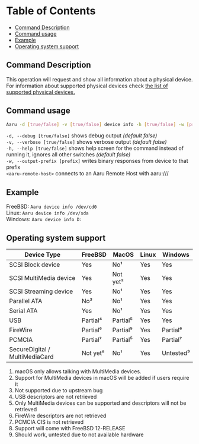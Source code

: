# Table of Contents

- [Command Description](#command-description)
- [Command usage](#command-usage)
- [Example](#example)
- [Operating system support](#operating-system-support)


## Command Description

This operation will request and show all information about a physical device. For information about supported physical devices check [the list of supported physical devices.](https://github.com/Senn1/Aaru.Documentation/blob/master/5.0/Supported-devices.md)

## Command usage

```bash
Aaru -d [true/false] -v [true/false] device info -h [true/false] -w [prefix] <device-path/aaru-remote-host>
```

`-d, --debug [true/false]` shows debug output *(default false)*                            
`-v, --verbose [true/false]` shows verbose output *(default false)*                           
`-h, --help [true/false]` shows help screen for the command instead of running it, ignores all other switches *(default false)*           
`-w, --output-prefix [prefix]` writes binary responses from device to that prefix       
`<aaru-remote-host>` connects to an Aaru Remote Host with aaru:///       


## Example

FreeBSD: `Aaru device info /dev/cd0`   
Linux: `Aaru device info /dev/sda`    
Windows: `Aaru device info D:`       

## Operating system support

| Device Type  | FreeBSD  | MacOS  | Linux  | Windows  |
|--------------|----------|--------|--------|----------|
| SCSI Block device  | Yes  | No¹  | Yes  | Yes  |
| SCSI MultiMedia device  | Yes  | Not yet² | Yes  | Yes  |
| SCSI Streaming device  | Yes  | No¹  | Yes  | Yes  |
| Parallel ATA  | No³ | No¹  | Yes  | Yes  |
| Serial ATA  | Yes  | No¹  | Yes  | Yes  |
| USB  | Partial⁴ | Partial⁵ | Yes  | Yes  |
| FireWire  | Partial⁶ | Partial⁵ | Yes  | Partial⁶ |
| PCMCIA  | Partial⁷ | Partial⁵ | Yes  | Partial⁷ |
| SecureDigital / MultiMediaCard  | Not yet⁸ | No¹  | Yes  | Untested⁹ |

1. macOS only allows talking with MultiMedia devices.
2. Support for MultiMedia devices in macOS will be added if users require it
3. Not supported due to upstream bug
4. USB descriptors are not retrieved
5. Only MultiMedia devices can be supported and descriptors will not be retrieved
6. FireWire descriptors are not retrieved
7. PCMCIA CIS is not retrieved
8. Support will come with FreeBSD 12-RELEASE
9. Should work, untested due to not available hardware